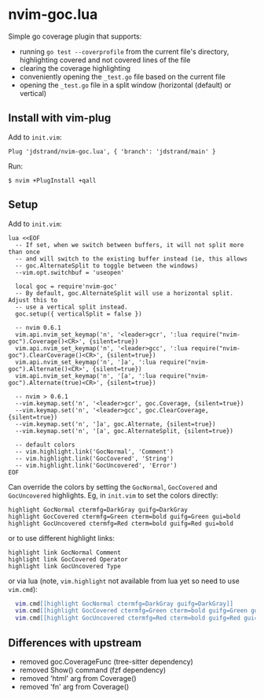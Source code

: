 # nvim-goc.lua
Simple go coverage plugin that supports:
* running `go test --coverprofile` from the current file's directory,
  highlighting covered and not covered lines of the file
* clearing the coverage highlighting
* conveniently opening the `_test.go` file based on the current file
* opening the `_test.go` file in a split window (horizontal (default) or
  vertical)

## Install with vim-plug

Add to `init.vim`:
```
Plug 'jdstrand/nvim-goc.lua', { 'branch': 'jdstrand/main' }
```

Run:
```
$ nvim +PlugInstall +qall
```

## Setup

Add to `init.vim`:
```
lua <<EOF
  -- If set, when we switch between buffers, it will not split more than once
  -- and will switch to the existing buffer instead (ie, this allows
  -- goc.AlternateSplit to toggle between the windows)
  --vim.opt.switchbuf = 'useopen'

  local goc = require'nvim-goc'
  -- By default, goc.AlternateSplit will use a horizontal split. Adjust this to
  -- use a vertical split instead.
  goc.setup({ verticalSplit = false })

  -- nvim 0.6.1
  vim.api.nvim_set_keymap('n', '<leader>gcr', ':lua require("nvim-goc").Coverage()<CR>', {silent=true})
  vim.api.nvim_set_keymap('n', '<leader>gcc', ':lua require("nvim-goc").ClearCoverage()<CR>', {silent=true})
  vim.api.nvim_set_keymap('n', ']a', ':lua require("nvim-goc").Alternate()<CR>', {silent=true})
  vim.api.nvim_set_keymap('n', '[a', ':lua require("nvim-goc").Alternate(true)<CR>', {silent=true})

  -- nvim > 0.6.1
  --vim.keymap.set('n', '<leader>gcr', goc.Coverage, {silent=true})
  --vim.keymap.set('n', '<leader>gcc', goc.ClearCoverage, {silent=true})
  --vim.keymap.set('n', ']a', goc.Alternate, {silent=true})
  --vim.keymap.set('n', '[a', goc.AlternateSplit, {silent=true})

  -- default colors
  -- vim.highlight.link('GocNormal', 'Comment')
  -- vim.highlight.link('GocCovered', 'String')
  -- vim.highlight.link('GocUncovered', 'Error')
EOF
```

Can override the colors by setting the `GocNormal`, `GocCovered` and
`GocUncovered` highlights. Eg, in `init.vim` to set the colors directly:
```
highlight GocNormal ctermfg=DarkGray guifg=DarkGray
highlight GocCovered ctermfg=Green cterm=bold guifg=Green gui=bold
highlight GocUncovered ctermfg=Red cterm=bold guifg=Red gui=bold
```

or to use different highlight links:
```
highlight link GocNormal Comment
highlight link GocCovered Operator
highlight link GocUncovered Type
```

or via lua (note, `vim.highlight` not available from lua yet so need to use
`vim.cmd`):
```lua
  vim.cmd[[highlight GocNormal ctermfg=DarkGray guifg=DarkGray]]
  vim.cmd[[highlight GocCovered ctermfg=Green cterm=bold guifg=Green gui=bold]]
  vim.cmd[[highlight GocUncovered ctermfg=Red cterm=bold guifg=Red gui=bold]]
```

## Differences with upstream

* removed goc.CoverageFunc (tree-sitter dependency)
* removed Show() command (fzf dependency)
* removed 'html' arg from Coverage()
* removed 'fn' arg from Coverage()
